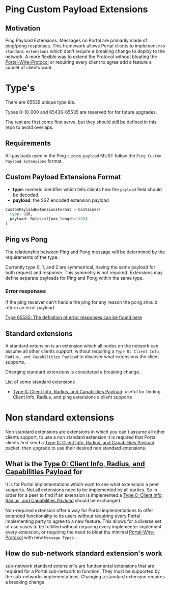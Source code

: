# Ping Custom Payload Extensions

## Motivation

Ping Payload Extensions. Messages on Portal are primarily made of ping/pong responses. This framework allows Portal clients to implement `non standard extensions` which don't require a breaking change to deploy to the network. A more flexible way to extend the Protocol without bloating the [Portal-Wire-Protocol](../portal-wire-protocol.md) or requiring every client to agree add a feature a subset of clients want.

# Type's

There are 65536 unique type ids.

Types 0-10_000 and 65436-65535 are reserved for for future upgrades.

The rest are first come first serve, but they should still be defined in this repo to avoid overlaps.


## Requirements

All payloads used in the Ping `custom_payload` MUST follow the `Ping Custom Payload Extensions` format.

## Custom Payload Extensions Format

- **type**: numeric identifier which tells clients how the `payload` field should be decoded.
- **payload**: the SSZ encoded extension payload


```python
CustomPayloadExtensionsFormat = Container(
  type: u16,
  payload: ByteList[max_length=1100]
)
```

## Ping vs Pong
The relationship between Ping and Pong message will be determined by the requirements of the type.

Currently type 0, 1, and 2 are symmetrical, having the same payload for both request and response. This symmetry is not required. Extensions may define separate payloads for Ping and Pong within the same type.


### Error responses
If the ping receiver can't handle the ping for any reason the pong should return an error payload

[Type 65535: The definition of error responses can be found here](extensions/type-65535.md)

## Standard extensions

A standard extension is an extension which all nodes on the network can assume all other clients support, without requiring a `Type 0: Client Info, Radius, and Capabilities Payload` to discover what extensions the client supports. 

Changing standard extensions is considered a breaking change.

List of some standard extensions
- [Type 0: Client Info, Radius, and Capabilities Payload](extensions/type-0.md): useful for finding Client Info, Radius, and ping extensions a client supports

# Non standard extensions
Non standard extensions are extensions in which you can't assume all other clients support, to use a non standard extension it is required that Portal clients first send a [Type 0: Client Info, Radius, and Capabilities Payload](extensions/type-0.md) packet, then upgrade to use their desired non standard extensions.

## What is the [Type 0: Client Info, Radius, and Capabilities Payload](extensions/type-0.md) for
It is for Portal implementations which want to see what extensions a peer supports. Not all extensions need to be implemented by all parties. So in order for a peer to find if an extension is implemented a [Type 0: Client Info, Radius, and Capabilities Payload](extensions/type-0.md) should be exchanged.

Non-required extension offer a way for Portal implementations to offer extended functionality to its users without requiring every Portal implementing party to agree to a new feature. This allows for a diverse set of use cases to be fulfilled without requiring every implementer implement every extension, or requiring the need to bloat the minimal [Portal-Wire-Protocol](../portal-wire-protocol.md) with new `Message Types`.

## How do sub-network standard extension's work
sub-network standard extension's are fundamental extensions that are required for a Portal sub-network to function. They must be supported by the sub-networks implementations. Changing a standard extension requires a breaking change. 
